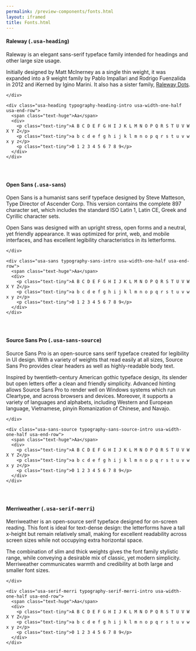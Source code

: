 ```yaml
--- 
permalink: /preview-components/fonts.html
layout: iframed 
title: Fonts.html
---
```



<section id="heading" class="usa-grid">
  <h4 class="usa-heading-alt">Raleway (<tt>.usa-heading</tt>)</h4>

  <div class="usa-grid-full">
    <div class="usa-width-one-half">
      <p>Raleway is an elegant sans-serif typeface family intended for headings and other large size usage.</p>
<p>Initially designed by Matt McInerney as a single thin weight, it was expanded into a 9 weight family by Pablo Impallari and Rodrigo Fuenzalida in 2012 and iKerned by Igino Marini. It also has a sister family, <a href="https://fonts.google.com/specimen/Raleway+Dots">Raleway Dots</a>.</p>

    </div>

    <div class="usa-heading typography-heading-intro usa-width-one-half usa-end-row">
      <span class="text-huge">Aa</span>
      <div>
        <p class="text-tiny">A B C D E F G H I J K L M N O P Q R S T U V W X Y Z</p>
        <p class="text-tiny">a b c d e f g h i j k l m n o p q r s t u v w x y z</p>
        <p class="text-tiny">0 1 2 3 4 5 6 7 8 9</p>
      </div>
    </div>
  </div>
</section>

<section id="sans" class="usa-grid">
  <h4 class="usa-heading-alt">Open Sans (<tt>.usa-sans</tt>)</h4>

  <div class="usa-grid-full">
    <div class="usa-width-one-half">
      <p>Open Sans is a humanist sans serif typeface designed by Steve Matteson, Type Director of Ascender Corp. This version contains the complete 897 character set, which includes the standard ISO Latin 1, Latin CE, Greek and Cyrillic character sets.</p>
<p>Open Sans was designed with an upright stress, open forms and a neutral, yet friendly appearance. It was optimized for print, web, and mobile interfaces, and has excellent legibility characteristics in its letterforms.</p>

    </div>

    <div class="usa-sans typography-sans-intro usa-width-one-half usa-end-row">
      <span class="text-huge">Aa</span>
      <div>
        <p class="text-tiny">A B C D E F G H I J K L M N O P Q R S T U V W X Y Z</p>
        <p class="text-tiny">a b c d e f g h i j k l m n o p q r s t u v w x y z</p>
        <p class="text-tiny">0 1 2 3 4 5 6 7 8 9</p>
      </div>
    </div>
  </div>
</section>

<section id="sans-source" class="usa-grid">
  <h4 class="usa-heading-alt">Source Sans Pro (<tt>.usa-sans-source</tt>)</h4>

  <div class="usa-grid-full">
    <div class="usa-width-one-half">
      <p>Source Sans Pro is an open-source sans serif typeface created for legibility in UI design. With a variety of weights that read easily at all sizes, Source Sans Pro provides clear headers as well as highly-readable body text.</p>
<p>Inspired by twentieth-century American gothic typeface design, its slender but open letters offer a clean and friendly simplicity. Advanced hinting allows Source Sans Pro to render well on Windows systems which run Cleartype, and across browsers and devices. Moreover, it supports a variety of languages and alphabets, including Western and European language, Vietnamese, pinyin Romanization of Chinese, and Navajo.</p>

    </div>

    <div class="usa-sans-source typography-sans-source-intro usa-width-one-half usa-end-row">
      <span class="text-huge">Aa</span>
      <div>
        <p class="text-tiny">A B C D E F G H I J K L M N O P Q R S T U V W X Y Z</p>
        <p class="text-tiny">a b c d e f g h i j k l m n o p q r s t u v w x y z</p>
        <p class="text-tiny">0 1 2 3 4 5 6 7 8 9</p>
      </div>
    </div>
  </div>
</section>

<section id="serif-merri" class="usa-grid">
  <h4 class="usa-heading-alt">Merriweather (<tt>.usa-serif-merri</tt>)</h4>

  <div class="usa-grid-full">
    <div class="usa-width-one-half">
      <p>Merriweather is an open-source serif typeface designed for on-screen reading. This font is ideal for text-dense design: the letterforms have a tall x-height but remain relatively small, making for excellent readability across screen sizes while not occupying extra horizontal space.</p>
<p>The combination of slim and thick weights gives the font family stylistic range, while conveying a desirable mix of classic, yet modern simplicity. Merriweather communicates warmth and credibility at both large and smaller font sizes.</p>

    </div>

    <div class="usa-serif-merri typography-serif-merri-intro usa-width-one-half usa-end-row">
      <span class="text-huge">Aa</span>
      <div>
        <p class="text-tiny">A B C D E F G H I J K L M N O P Q R S T U V W X Y Z</p>
        <p class="text-tiny">a b c d e f g h i j k l m n o p q r s t u v w x y z</p>
        <p class="text-tiny">0 1 2 3 4 5 6 7 8 9</p>
      </div>
    </div>
  </div>
</section>


<style scoped>
  section {
    margin-bottom: 60px;
  }

  .text-tiny {
    margin: 5px initial 0;
  }

  .text-tiny:first-child {
    margin-top: 0;
  }

  .text-huge {
    font-size: 140px;
    line-height: 1.05;
  }

  .text-tiny {
    font-size: 15px;
  }

  .typography-serif-intro .text-huge {
    font-size: 120px;
    line-height: 1.275;
  }

  .typography-serif-intro .text-tiny {
    font-size: 13px;
  }
</style>

